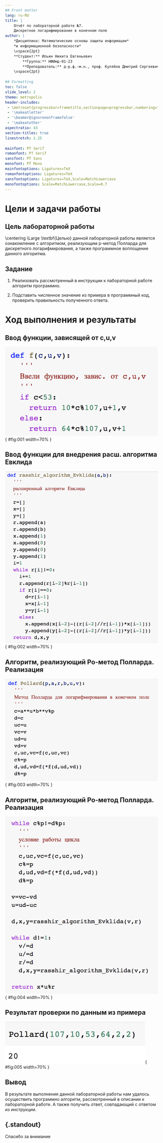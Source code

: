```yaml
---
## Front matter
lang: ru-RU
title: |
    Отчёт по лабораторной работе №7.  
    Дискретное логарифмирование в конечном поле
author: |
    *Дисциплина: Математические основы защиты информации*  
    *и информационной безопасности*  
    \vspace{2pt}
    **Студент:** Ильин Никита Евгеньевич  
		**Группа:** НФИмд-01-23 
		**Преподаватель:** д-р.ф.-м.н., проф. Кулябов Дмитрий Сергеевич
    \vspace{2pt}

## Formatting
toc: false
slide_level: 2
theme: metropolis
header-includes:
 - \metroset{progressbar=frametitle,sectionpage=progressbar,numbering=fraction}
 - '\makeatletter'
 - '\beamer@ignorenonframefalse'
 - '\makeatother'
aspectratio: 43
section-titles: true
linestretch: 1.25

mainfont: PT Serif
romanfont: PT Serif
sansfont: PT Sans
monofont: PT Mono
mainfontoptions: Ligatures=TeX
romanfontoptions: Ligatures=TeX
sansfontoptions: Ligatures=TeX,Scale=MatchLowercase
monofontoptions: Scale=MatchLowercase,Scale=0.7
---
```


# Цели и задачи работы

## Цель лабораторной работы

\centering \Large \textbf{Целью} данной лабораторной работы является ознакомление с алгоритмом, реализующим p-метод Полларда для дискретного логарифмирования, а также программное воплощение данного алгоритма.

## Задание

1. Реализовать рассмотренный в инструкции к лабораторной работе алгоритм программно.

2. Подставить численное значение из примера в программный код, проверить правильность полученного ответа.

# Ход выполнения и результаты

## Ввод функции, зависящей от c,u,v

![Вспомогательная функция, зависящая от c,u,v ](image/1.png){ #fig:001 width=70% }

## Ввод функции для внедрения расш. алгоритма Евклида

![Вспомогательная функция. Расширенный алгоритм Евклида](image/2.png){ #fig:002 width=70% }

## Алгоритм, реализующий Po-метод Полларда. Реализация

![Реализация алгоритма Po-метода Полларда для логарифмирования](image/3.png){ #fig:003 width=70% }

## Алгоритм, реализующий Po-метод Полларда. Реализация

![Реализация алгоритма Po-метода Полларда для логарифмирования](image/4.png){ #fig:004 width=70% }

## Результат проверки по данным из примера

![Результат реализации Po-метода Полларда на примере](image/r1.png){ #fig:005 width=70% }

## Вывод

В результате выполнения данной лабораторной работы нам удалось осуществить программно алгоритм, рассмотренный в описании к лабораторной работе. А также получить ответ, совпадающий с ответом из инструкции.

## {.standout}

Спасибо за внимание
